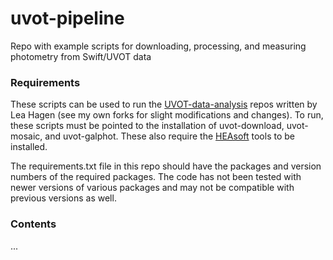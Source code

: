# uvot-pipeline
Repo with example scripts for downloading, processing, and measuring photometry from Swift/UVOT data

### Requirements  

These scripts can be used to run the [UVOT-data-analysis](https://github.com/UVOT-data-analysis/) repos written by Lea Hagen (see my own forks for slight modifications and changes). To run, these scripts must be pointed to the installation of uvot-download, uvot-mosaic, and uvot-galphot. These also require the [HEAsoft](https://heasarc.gsfc.nasa.gov/docs/software/heasoft/download.html) tools to be installed. 

The requirements.txt file in this repo should have the packages and version numbers of the required packages. The code has not been tested with newer versions of various packages and may not be compatible with previous versions as well. 

### Contents

...
